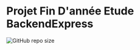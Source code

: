 # Projet Fin D'année Etude BackendExpress

![GitHub repo size](https://img.shields.io/github/repo-size/AzizBenIsmail/PFA-Automatisation_Campagne_Sms-Email-BackendExpress)



